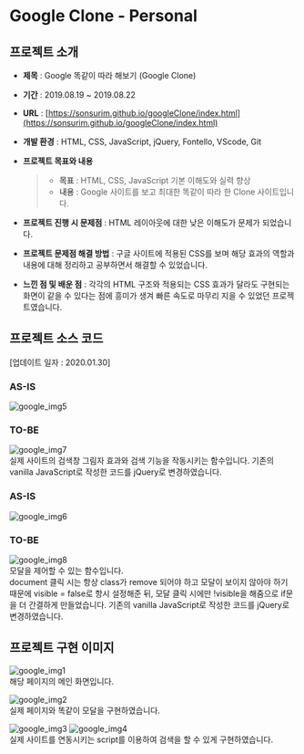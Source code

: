 # Google Clone - Personal

## 프로젝트 소개
* **제목** : Google 똑같이 따라 해보기 (Google Clone)

* **기간** : 2019.08.19 ~ 2019.08.22

* **URL** : [https://sonsurim.github.io/googleClone/index.html](https://sonsurim.github.io/googleClone/index.html)

* **개발 환경** : HTML, CSS, JavaScript, jQuery, Fontello, VScode, Git

* **프로젝트 목표와 내용**
    > - **목표** : HTML, CSS, JavaScript 기본 이해도와 실력 향상
    > - **내용** : Google 사이트를 보고 최대한 똑같이 따라 한 Clone 사이트입니다.

* **프로젝트 진행 시 문제점** : HTML 레이아웃에 대한 낮은 이해도가 문제가 되었습니다.

* **프로젝트 문제점 해결 방법** : 구글 사이트에 적용된 CSS를 보며 해당 효과의 역할과 내용에 대해 정리하고 공부하면서 해결할 수 있었습니다.

* **느낀 점 및 배운 점** : 각각의 HTML 구조와 적용되는 CSS 효과가 달라도 구현되는 화면이 같을 수 있다는 점에 흥미가 생겨 빠른 속도로 마무리 지을 수 있었던 프로젝트였습니다.

## 프로젝트 소스 코드
[업데이트 일자 : 2020.01.30]
### AS-IS
![google_img5](https://sonsurim.github.io/portfolio/img/google_img5.PNG)<br/>
### TO-BE
![google_img7](https://sonsurim.github.io/portfolio/img/google_img7.PNG)<br/>
실제 사이트의 검색창 그림자 효과와 검색 기능을 작동시키는 함수입니다. 기존의 vanilla JavaScript로 작성한 코드를 jQuery로 변경하였습니다.

### AS-IS
![google_img6](https://sonsurim.github.io/portfolio/img/google_img6.PNG)<br/>
### TO-BE
![google_img8](https://sonsurim.github.io/portfolio/img/google_img8.PNG)<br/>
모달을 제어할 수 있는 함수입니다.<br/>
document 클릭 시는 항상 class가 remove 되어야 하고 모달이 보이지 않아야 하기 때문에 visible = false로 항시 설정해준 뒤, 모달 클릭 시에만 !visible을 해줌으로 if문을 더 간결하게 만들었습니다. 기존의 vanilla JavaScript로 작성한 코드를 jQuery로 변경하였습니다.


## 프로젝트 구현 이미지
![google_img1](https://sonsurim.github.io/portfolio/img/google_img1.PNG)<br/>
해당 페이지의 메인 화면입니다.

![google_img2](https://sonsurim.github.io/portfolio/img/google_img2.PNG)<br/>
실제 페이지와 똑같이 모달을 구현하였습니다.

![google_img3](https://sonsurim.github.io/portfolio/img/google_img3.PNG)
![google_img4](https://sonsurim.github.io/portfolio/img/google_img4.PNG)<br/>
실제 사이트를 연동시키는 script를 이용하여 검색을 할 수 있게 구현하였습니다.